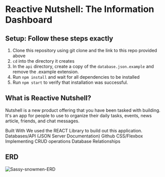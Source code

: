# Reactive Nutshell: The Information Dashboard

## Setup: Follow these steps exactly

1. Clone this repository using git clone and the link to this repo provided above
1. `cd` into the directory it creates
1. In the `api` directory, create a copy of the `database.json.example` and remove the .example extension.
1. Run `npm install` and wait for all dependencies to be installed
1. Run `npm start` to verify that installation was successful.

## What is Reactive Nutshell?

Nutshell is a new product offering that you have been tasked with building. It's an app for people to use to organize their daily tasks, events, news article, friends, and chat messages.


Built With
We used the REACT Library to build out this application.
Databases/API (JSON Server Documentation)
Github
CSS/Flexbox
Implementing CRUD operations
Database Relationships

## ERD

![Sassy-snowmen-ERD](https://user-images.githubusercontent.com/54753720/70275996-e262ea80-1774-11ea-8a7f-2916bf0a8193.png)
